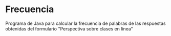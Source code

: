 # Frecuencia
Programa de Java para calcular la frecuencia de palabras de las respuestas obtenidas del formulario "Perspectiva sobre clases en línea"
